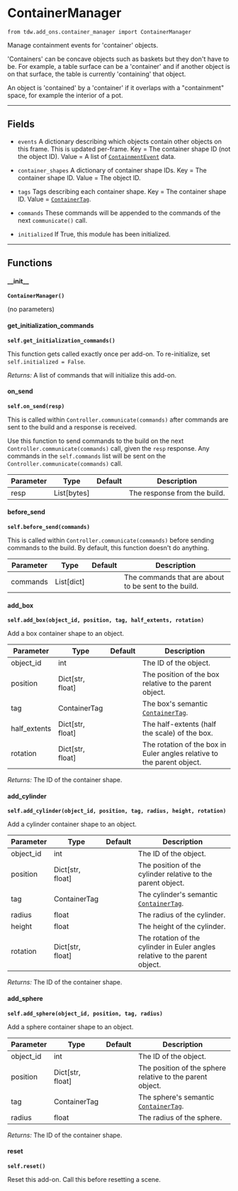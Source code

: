 # ContainerManager

`from tdw.add_ons.container_manager import ContainerManager`

Manage containment events for 'container' objects.

'Containers' can be concave objects such as baskets but they don't have to be. For example, a table surface can be a 'container' and if another object is on that surface, the table is currently 'containing' that object.

An object is 'contained' by a 'container' if it overlaps with a "containment" space, for example the interior of a pot.

***

## Fields

- `events` A dictionary describing which objects contain other objects on this frame. This is updated per-frame. Key = The container shape ID (not the object ID). Value = A list of [`ContainmentEvent`](../container_data/containment_event.md) data.

- `container_shapes` A dictionary of container shape IDs. Key = The container shape ID. Value = The object ID.

- `tags` Tags describing each container shape. Key = The container shape ID. Value = [`ContainerTag`](../container_data/container_tag.md).

- `commands` These commands will be appended to the commands of the next `communicate()` call.

- `initialized` If True, this module has been initialized.

***

## Functions

#### \_\_init\_\_

**`ContainerManager()`**

(no parameters)

#### get_initialization_commands

**`self.get_initialization_commands()`**

This function gets called exactly once per add-on. To re-initialize, set `self.initialized = False`.

_Returns:_  A list of commands that will initialize this add-on.

#### on_send

**`self.on_send(resp)`**

This is called within `Controller.communicate(commands)` after commands are sent to the build and a response is received.

Use this function to send commands to the build on the next `Controller.communicate(commands)` call, given the `resp` response.
Any commands in the `self.commands` list will be sent on the `Controller.communicate(commands)` call.

| Parameter | Type | Default | Description |
| --- | --- | --- | --- |
| resp |  List[bytes] |  | The response from the build. |

#### before_send

**`self.before_send(commands)`**

This is called within `Controller.communicate(commands)` before sending commands to the build. By default, this function doesn't do anything.

| Parameter | Type | Default | Description |
| --- | --- | --- | --- |
| commands |  List[dict] |  | The commands that are about to be sent to the build. |

#### add_box

**`self.add_box(object_id, position, tag, half_extents, rotation)`**

Add a box container shape to an object.


| Parameter | Type | Default | Description |
| --- | --- | --- | --- |
| object_id |  int |  | The ID of the object. |
| position |  Dict[str, float] |  | The position of the box relative to the parent object. |
| tag |  ContainerTag |  | The box's semantic [`ContainerTag`](../container_data/container_tag.md). |
| half_extents |  Dict[str, float] |  | The half-extents (half the scale) of the box. |
| rotation |  Dict[str, float] |  | The rotation of the box in Euler angles relative to the parent object. |

_Returns:_  The ID of the container shape.

#### add_cylinder

**`self.add_cylinder(object_id, position, tag, radius, height, rotation)`**

Add a cylinder container shape to an object.


| Parameter | Type | Default | Description |
| --- | --- | --- | --- |
| object_id |  int |  | The ID of the object. |
| position |  Dict[str, float] |  | The position of the cylinder relative to the parent object. |
| tag |  ContainerTag |  | The cylinder's semantic [`ContainerTag`](../container_data/container_tag.md). |
| radius |  float |  | The radius of the cylinder. |
| height |  float |  | The height of the cylinder. |
| rotation |  Dict[str, float] |  | The rotation of the cylinder in Euler angles relative to the parent object. |

_Returns:_  The ID of the container shape.

#### add_sphere

**`self.add_sphere(object_id, position, tag, radius)`**

Add a sphere container shape to an object.


| Parameter | Type | Default | Description |
| --- | --- | --- | --- |
| object_id |  int |  | The ID of the object. |
| position |  Dict[str, float] |  | The position of the sphere relative to the parent object. |
| tag |  ContainerTag |  | The sphere's semantic [`ContainerTag`](../container_data/container_tag.md). |
| radius |  float |  | The radius of the sphere. |

_Returns:_  The ID of the container shape.

#### reset

**`self.reset()`**

Reset this add-on. Call this before resetting a scene.